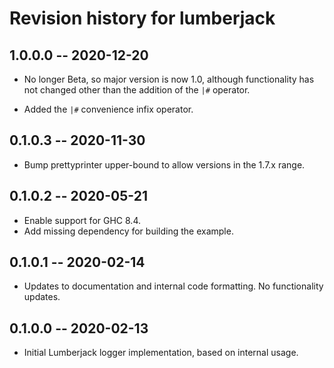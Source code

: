 # Revision history for lumberjack

## 1.0.0.0 -- 2020-12-20

  * No longer Beta, so major version is now 1.0, although functionality
    has not changed other than the addition of the `|#` operator.

  * Added the `|#` convenience infix operator.

## 0.1.0.3 -- 2020-11-30

* Bump prettyprinter upper-bound to allow versions in the 1.7.x range.

## 0.1.0.2 -- 2020-05-21

* Enable support for GHC 8.4.
* Add missing dependency for building the example.

## 0.1.0.1 -- 2020-02-14

* Updates to documentation and internal code formatting.  No functionality updates.

## 0.1.0.0 -- 2020-02-13

* Initial Lumberjack logger implementation, based on internal usage.
